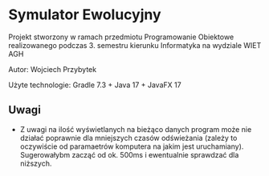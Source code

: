# Symulator Ewolucyjny
Projekt stworzony w ramach przedmiotu Programowanie Obiektowe realizowanego podczas 3. semestru kierunku Informatyka na wydziale WIET AGH

Autor: Wojciech Przybytek

Użyte technologie: Gradle 7.3 + Java 17 + JavaFX 17

## Uwagi

- Z uwagi na ilość wyświetlanych na bieżąco danych program może nie działać poprawnie dla mniejszych czasów odświeżania (zależy to oczywiście od paramaetrów komputera na jakim jest uruchamiany).
Sugerowałybm zacząć od ok. 500ms i ewentualnie sprawdzać dla niższych.
